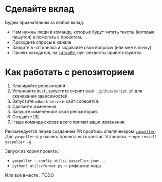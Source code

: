 # Сделайте вклад

Будем признательны за любой вклад.

* Нам нужны люди в команду, которые будут читать тексты (которые пишутся) и помогать с проектом. 
* Проходите опросы в канале
* Зайдите в чат канала и задавайте свои вопросы (или мне в личку)
* Проект находится, на [гитхабе](https://github.com/9kin/is-algo/tree/master/), пул-реквесты приветствуются.

Как работать с репозиторием 
===

1. Клонируйте репозиторий
2. Установите `Rust`, запустите скрипт `bash .github/script.sh` для скачивания зависимостей.
3. Запустите `mdbook serve` и сайт соберётся. 
4. Сделайте изменения
5. Запуште изменения в свой репозиторий.
6. Создайте [PR](https://github.com/9kin/is-algo).
7. Наша команда скорее всего примет ваши изменения.

Рекомендуется перед созданием PR пройтись спеллчекером [`yaspeller`](https://github.com/hcodes/yaspeller). Для `yaspeller`-а у нашего проекта есть конфиг. Установка &mdash; `npm install yaspeller -g`.

Запуск из корня проекта :

* `yaspeller --config utils/.yaspeller.json .`.
* `python3 utils/format.py` &mdash; реформат кода

Или всё вместе : TODO 